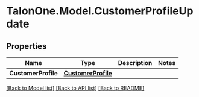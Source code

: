
# TalonOne.Model.CustomerProfileUpdate

## Properties

Name | Type | Description | Notes
------------ | ------------- | ------------- | -------------
**CustomerProfile** | [**CustomerProfile**](CustomerProfile.md) |  | 

[[Back to Model list]](../README.md#documentation-for-models)
[[Back to API list]](../README.md#documentation-for-api-endpoints)
[[Back to README]](../README.md)

